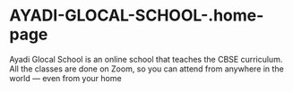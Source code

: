 # AYADI-GLOCAL-SCHOOL-.home-page
Ayadi Glocal School is an online school that teaches the CBSE curriculum. All the classes are done on Zoom,  so you can attend from anywhere in the world — even from your home

